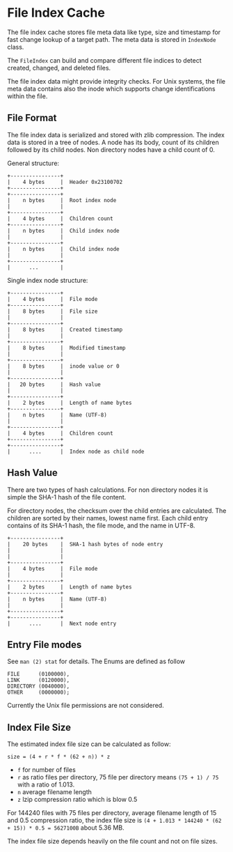 # File Index Cache

The file index cache stores file meta data like type, size and timestamp for fast
change lookup of a target path. The meta data is stored in `IndexNode` class.

The `FileIndex` can build and compare different file indices to detect created,
changed, and deleted files.

The file index data might provide integrity checks. For Unix systems, the file meta
data contains also the inode which supports change identifications within the file.

## File Format

The file index data is serialized and stored with zlib compression. The index data 
is stored in a tree of nodes. A node has its body, count of its children followed by 
its child nodes. Non directory nodes have a child count of 0.

General structure: 

    +----------------+
    |    4 bytes     |  Header 0x23100702
    +----------------+
    +----------------+
    |    n bytes     |  Root index node
    |                |
    +----------------+
    |    4 bytes     |  Children count
    +----------------+
    |    n bytes     |  Child index node
    |                |
    +----------------+
    |    n bytes     |  Child index node
    |                |
    +----------------+
    |      ...       |

Single index node structure:

    +----------------+
    |    4 bytes     |  File mode
    +----------------+
    |    8 bytes     |  File size
    |                |
    +----------------+
    |    8 bytes     |  Created timestamp
    |                |
    +----------------+
    |    8 bytes     |  Modified timestamp
    |                |
    +----------------+
    |    8 bytes     |  inode value or 0
    |                |
    +----------------+
    |   20 bytes     |  Hash value
    |                |
    +----------------+
    |    2 bytes     |  Length of name bytes
    +----------------+
    |    n bytes     |  Name (UTF-8)
    |                |
    +----------------+
    |    4 bytes     |  Children count
    +----------------+
    +----------------+
    |      ....      |  Index node as child node
        
        
## Hash Value

There are two types of hash calculations. For non directory nodes it is simple
the SHA-1 hash of the file content.

For directory nodes, the checksum over the child entries are calculated. The 
children are sorted by their names, lowest name first. Each child
entry contains of its SHA-1 hash, the file mode, and the name in UTF-8.
 
    +----------------+
    |    20 bytes    |  SHA-1 hash bytes of node entry
    |                |
    |                |
    +----------------+
    |    4 bytes     |  File mode
    |                |
    +----------------+
    |    2 bytes     |  Length of name bytes
    +----------------+
    |    n bytes     |  Name (UTF-8)
    |                |
    +----------------+
    +----------------+
    |      ....      |  Next node entry

## Entry File modes

See `man (2) stat` for details. The Enums are defined as follow

    FILE      (0100000),
    LINK      (0120000),
    DIRECTORY (0040000),
    OTHER     (0000000);

Currently the Unix file permissions are not considered.

## Index File Size

The estimated index file size can be calculated as follow:

    size = (4 + r * f * (62 + n)) * z

- `f` for number of files
- `r` as ratio files per directory, 75 file per directory means `(75 + 1) / 75` with a ratio of 1.013.
- `n` average filename length
- `z` lzip compression ratio which is blow 0.5

For 144240 files with 75 files per directory, average filename
length of 15 and 0.5 compression ratio, the index file size is
`(4 + 1.013 * 144240 * (62 + 15)) * 0.5 = 5627100B` about 5.36 MB.

The index file size depends heavily on the file count and not on
file sizes.
